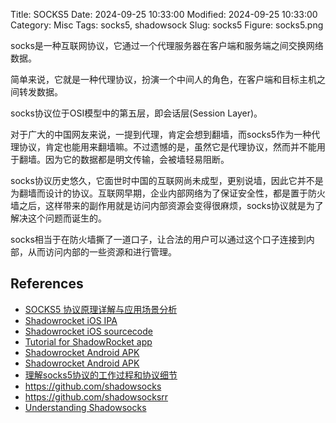 Title: SOCKS5
Date: 2024-09-25 10:33:00
Modified: 2024-09-25 10:33:00
Category: Misc
Tags: socks5, shadowsock
Slug: socks5
Figure: socks5.png

socks是一种互联网协议，它通过一个代理服务器在客户端和服务端之间交换网络数据。

简单来说，它就是一种代理协议，扮演一个中间人的角色，在客户端和目标主机之间转发数据。

socks协议位于OSI模型中的第五层，即会话层(Session Layer)。

对于广大的中国网友来说，一提到代理，肯定会想到翻墙，而socks5作为一种代理协议，肯定也能用来翻墙嘛。不过遗憾的是，虽然它是代理协议，然而并不能用于翻墙。因为它的数据都是明文传输，会被墙轻易阻断。

socks协议历史悠久，它面世时中国的互联网尚未成型，更别说墙，因此它并不是为翻墙而设计的协议。互联网早期，企业内部网络为了保证安全性，都是置于防火墙之后，这样带来的副作用就是访问内部资源会变得很麻烦，socks协议就是为了解决这个问题而诞生的。

socks相当于在防火墙撕了一道口子，让合法的用户可以通过这个口子连接到内部，从而访问内部的一些资源和进行管理。


## References
- [SOCKS5 协议原理详解与应用场景分析](https://www.cnblogs.com/chr1ce/articles/16246884.html)
- [Shadowrocket iOS IPA](https://github.com/JiangRongZhi/Shadowrocket-IOS)
- [Shadowrocket iOS sourcecode](https://github.com/XWJACK/Shadowrocket.git)
- [Tutorial for ShadowRocket app](https://hiddify.com/manager/client-software-on-ios/Tutorial-for-ShadowRocket-app/)
- [Shadowrocket Android APK](https://github.com/Pawdroid/shadowrocket_for_android)
- [Shadowrocket Android APK](https://github.com/shadowsocks/shadowsocks-android/releases)
- [理解socks5协议的工作过程和协议细节](https://wiyi.org/socks5-protocol-in-deep.html)
- https://github.com/shadowsocks
- https://github.com/shadowsocksrr
- [Understanding Shadowsocks](https://oliver-hu.medium.com/understand-shadowsocks-106105068778)